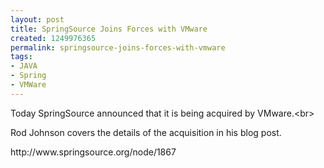 ```yaml
---
layout: post
title: SpringSource Joins Forces with VMware
created: 1249976365
permalink: springsource-joins-forces-with-vmware
tags:
- JAVA
- Spring
- VMWare
---
```

<p>Today SpringSource announced that it is being acquired by VMware.&lt;br&gt;</p>
<p>Rod Johnson covers the details of the acquisition in his blog post.</p>
<p><a src="http://www.springsource.org/node/1867">http://www.springsource.org/node/1867</a></p>

